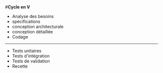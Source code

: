 #**Cycle en V**

- Analyse des besoins
- spécifications
- conception architecturale
- conception détaillée
- Codage


----------
- Tests unitaires
- Tests d'intégration
- Tests de validation
- Recette